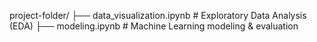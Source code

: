 project-folder/
├── data_visualization.ipynb   # Exploratory Data Analysis (EDA)
├── modeling.ipynb             # Machine Learning modeling & evaluation
